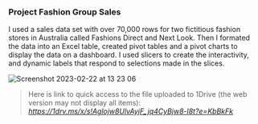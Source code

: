 ### Project Fashion Group Sales

I used a sales data set with over 70,000 rows for two fictitious fashion stores in Australia called Fashions Direct and Next Look. Then I formated the data into an Excel table, created pivot tables and a pivot charts to display the data on a dashboard. I used slicers to create the interactivity, and dynamic labels that respond to selections made in the slices.

![Screenshot 2023-02-22 at 13 23 06](https://user-images.githubusercontent.com/85711789/220619417-52805b27-cedf-4064-b201-0c0d625c51ef.png)


> Here is link to quick access to the file uploaded to 1Drive (the web version may not display all items): 
*https://1drv.ms/x/s!Aglojw8UlvAyjF_jq4CyBjw8-l8t?e=KbBkFk*
